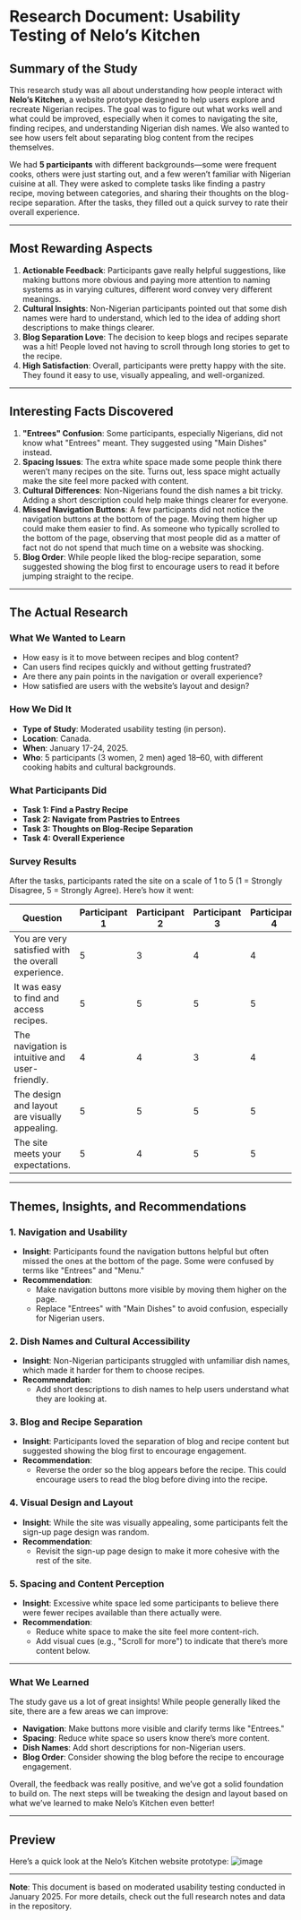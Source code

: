 # Research Document: Usability Testing of Nelo’s Kitchen

## Summary of the Study
This research study was all about understanding how people interact with **Nelo’s Kitchen**, a website prototype designed to help users explore and recreate Nigerian recipes. The goal was to figure out what works well and what could be improved, especially when it comes to navigating the site, finding recipes, and understanding Nigerian dish names. We also wanted to see how users felt about separating blog content from the recipes themselves.

We had **5 participants** with different backgrounds—some were frequent cooks, others were just starting out, and a few weren’t familiar with Nigerian cuisine at all. They were asked to complete tasks like finding a pastry recipe, moving between categories, and sharing their thoughts on the blog-recipe separation. After the tasks, they filled out a quick survey to rate their overall experience.

---

## Most Rewarding Aspects
1. **Actionable Feedback**: Participants gave really helpful suggestions, like making buttons more obvious and paying more attention to naming systems as in varying cultures, different word convey very different meanings.
2. **Cultural Insights**: Non-Nigerian participants pointed out that some dish names were hard to understand, which led to the idea of adding short descriptions to make things clearer.
3. **Blog Separation Love**: The decision to keep blogs and recipes separate was a hit! People loved not having to scroll through long stories to get to the recipe.
4. **High Satisfaction**: Overall, participants were pretty happy with the site. They found it easy to use, visually appealing, and well-organized.

---

## Interesting Facts Discovered
1. **"Entrees" Confusion**: Some participants, especially Nigerians, did not know what "Entrees" meant. They suggested using "Main Dishes" instead.
2. **Spacing Issues**: The extra white space made some people think there weren’t many recipes on the site. Turns out, less space might actually make the site feel more packed with content.
3. **Cultural Differences**: Non-Nigerians found the dish names a bit tricky. Adding a short description could help make things clearer for everyone.
4. **Missed Navigation Buttons**: A few participants did not notice the navigation buttons at the bottom of the page. Moving them higher up could make them easier to find. As someone who typically scrolled to the bottom of the page, observing that most people did as a matter of fact not do not spend that much time on a website was shocking. 
5. **Blog Order**: While people liked the blog-recipe separation, some suggested showing the blog first to encourage users to read it before jumping straight to the recipe.

---

## The Actual Research

### What We Wanted to Learn
- How easy is it to move between recipes and blog content?
- Can users find recipes quickly and without getting frustrated?
- Are there any pain points in the navigation or overall experience?
- How satisfied are users with the website’s layout and design?

### How We Did It
- **Type of Study**: Moderated usability testing (in person).
- **Location**: Canada.
- **When**: January 17-24, 2025.
- **Who**: 5 participants (3 women, 2 men) aged 18–60, with different cooking habits and cultural backgrounds.

### What Participants Did
- **Task 1: Find a Pastry Recipe**
- **Task 2: Navigate from Pastries to Entrees**
- **Task 3: Thoughts on Blog-Recipe Separation**
- **Task 4: Overall Experience**

### Survey Results
After the tasks, participants rated the site on a scale of 1 to 5 (1 = Strongly Disagree, 5 = Strongly Agree). Here’s how it went:

| Question | Participant 1 | Participant 2 | Participant 3 | Participant 4 | Participant 5 |
|----------|-------|-------|---------|-------|--------|
| You are very satisfied with the overall experience. | 5 | 3 | 4 | 4 | 5 |
| It was easy to find and access recipes. | 5 | 5 | 5 | 5 | 5 |
| The navigation is intuitive and user-friendly. | 4 | 4 | 3 | 4 | 5 |
| The design and layout are visually appealing. | 5 | 5 | 5 | 5 | 5 |
| The site meets your expectations. | 5 | 4 | 5 | 5 | 5 |

---

## Themes, Insights, and Recommendations

### **1. Navigation and Usability**
- **Insight**: Participants found the navigation buttons helpful but often missed the ones at the bottom of the page. Some were confused by terms like "Entrees" and "Menu."
- **Recommendation**:
  - Make navigation buttons more visible by moving them higher on the page.
  - Replace "Entrees" with "Main Dishes" to avoid confusion, especially for Nigerian users.

### **2. Dish Names and Cultural Accessibility**
- **Insight**: Non-Nigerian participants struggled with unfamiliar dish names, which made it harder for them to choose recipes.
- **Recommendation**:
  - Add short descriptions to dish names to help users understand what they are looking at.

### **3. Blog and Recipe Separation**
- **Insight**: Participants loved the separation of blog and recipe content but suggested showing the blog first to encourage engagement.
- **Recommendation**:
  - Reverse the order so the blog appears before the recipe. This could encourage users to read the blog before diving into the recipe.

### **4. Visual Design and Layout**
- **Insight**: While the site was visually appealing, some participants felt the sign-up page design was random.
- **Recommendation**:
  - Revisit the sign-up page design to make it more cohesive with the rest of the site.

### **5. Spacing and Content Perception**
- **Insight**: Excessive white space led some participants to believe there were fewer recipes available than there actually were.
- **Recommendation**:
  - Reduce white space to make the site feel more content-rich.
  - Add visual cues (e.g., "Scroll for more") to indicate that there’s more content below.

---

### What We Learned
The study gave us a lot of great insights! While people generally liked the site, there are a few areas we can improve:
- **Navigation**: Make buttons more visible and clarify terms like "Entrees."
- **Spacing**: Reduce white space so users know there’s more content.
- **Dish Names**: Add short descriptions for non-Nigerian users.
- **Blog Order**: Consider showing the blog before the recipe to encourage engagement.

Overall, the feedback was really positive, and we’ve got a solid foundation to build on. The next steps will be tweaking the design and layout based on what we’ve learned to make Nelo’s Kitchen even better!

---
## Preview
Here’s a quick look at the Nelo’s Kitchen website prototype:
![image](https://github.com/user-attachments/assets/828306bc-fe8c-4ab2-9811-e5b7d5017cac)

---
**Note**: This document is based on moderated usability testing conducted in January 2025. For more details, check out the full research notes and data in the repository.
